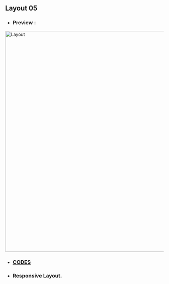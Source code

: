 ## Layout 05

- ### Preview :

<img src="images/layout5.gif" height="700" alt="Layout">

- ### [CODES](https://github.com/rudra-404/MAD/blob/main/Practice/Layout%2005/responsive_layout_05.dart)

- ### Responsive Layout.